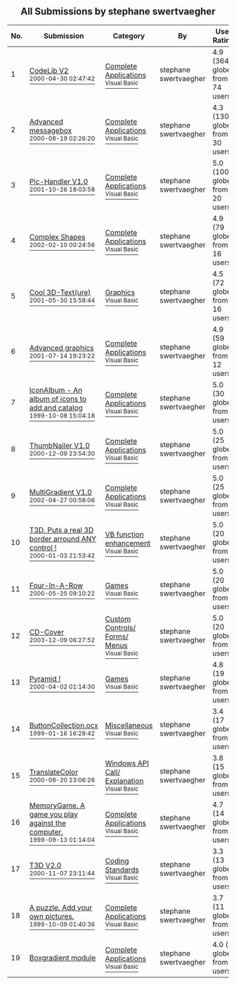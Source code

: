 ﻿<div align="center">

## All Submissions by stephane swertvaegher

</div>

No.  | Submission | Category | By   | User Rating
---- | ---------- | -------- | ---- | -----------
1 | [CodeLib V2<br /><sup>2000-04-30 02:47:42</sup>](https://github.com/Planet-Source-Code/stephane-swertvaegher-codelib-v2__1-7715) | [Complete Applications<br /><sup>Visual Basic</sup>](../ByCategory/complete-applications__1-27.md) | stephane swertvaegher | 4.9 (364 globes from 74 users)
2 | [Advanced messagebox<br /><sup>2000-08-19 02:26:20</sup>](https://github.com/Planet-Source-Code/stephane-swertvaegher-advanced-messagebox__1-10805) | [Complete Applications<br /><sup>Visual Basic</sup>](../ByCategory/complete-applications__1-27.md) | stephane swertvaegher | 4.3 (130 globes from 30 users)
3 | [Pic\-Handler V1\.0<br /><sup>2001-10-26 18:03:58</sup>](https://github.com/Planet-Source-Code/stephane-swertvaegher-pic-handler-v1-0__1-28441) | [Complete Applications<br /><sup>Visual Basic</sup>](../ByCategory/complete-applications__1-27.md) | stephane swertvaegher | 5.0 (100 globes from 20 users)
4 | [Complex Shapes<br /><sup>2002-02-10 00:24:56</sup>](https://github.com/Planet-Source-Code/stephane-swertvaegher-complex-shapes__1-31645) | [Complete Applications<br /><sup>Visual Basic</sup>](../ByCategory/complete-applications__1-27.md) | stephane swertvaegher | 4.9 (79 globes from 16 users)
5 | [Cool 3D\-Text\(ure\)<br /><sup>2001-05-30 15:58:44</sup>](https://github.com/Planet-Source-Code/stephane-swertvaegher-cool-3d-text-ure__1-23597) | [Graphics<br /><sup>Visual Basic</sup>](../ByCategory/graphics__1-46.md) | stephane swertvaegher | 4.5 (72 globes from 16 users)
6 | [Advanced graphics<br /><sup>2001-07-14 19:23:22</sup>](https://github.com/Planet-Source-Code/stephane-swertvaegher-advanced-graphics__1-27273) | [Complete Applications<br /><sup>Visual Basic</sup>](../ByCategory/complete-applications__1-27.md) | stephane swertvaegher | 4.9 (59 globes from 12 users)
7 | [IconAlbum \- An album of icons to add,and catalog<br /><sup>1999-10-08 15:04:18</sup>](https://github.com/Planet-Source-Code/stephane-swertvaegher-iconalbum-an-album-of-icons-to-add-and-catalog__1-3931) | [Complete Applications<br /><sup>Visual Basic</sup>](../ByCategory/complete-applications__1-27.md) | stephane swertvaegher | 5.0 (30 globes from 6 users)
8 | [ThumbNailer V1\.0<br /><sup>2000-12-09 23:54:30</sup>](https://github.com/Planet-Source-Code/stephane-swertvaegher-thumbnailer-v1-0__1-13462) | [Complete Applications<br /><sup>Visual Basic</sup>](../ByCategory/complete-applications__1-27.md) | stephane swertvaegher | 5.0 (25 globes from 5 users)
9 | [MultiGradient V1\.0<br /><sup>2002-04-27 00:58:06</sup>](https://github.com/Planet-Source-Code/stephane-swertvaegher-multigradient-v1-0__1-34146) | [Complete Applications<br /><sup>Visual Basic</sup>](../ByCategory/complete-applications__1-27.md) | stephane swertvaegher | 5.0 (25 globes from 5 users)
10 | [T3D\. Puts a real 3D border arround ANY control \!<br /><sup>2000-01-03 21:53:42</sup>](https://github.com/Planet-Source-Code/stephane-swertvaegher-t3d-puts-a-real-3d-border-arround-any-control__1-5281) | [VB function enhancement<br /><sup>Visual Basic</sup>](../ByCategory/vb-function-enhancement__1-25.md) | stephane swertvaegher | 5.0 (20 globes from 4 users)
11 | [Four\-In\-A\-Row<br /><sup>2000-05-25 09:10:22</sup>](https://github.com/Planet-Source-Code/stephane-swertvaegher-four-in-a-row__1-31647) | [Games<br /><sup>Visual Basic</sup>](../ByCategory/games__1-38.md) | stephane swertvaegher | 5.0 (20 globes from 4 users)
12 | [CD\-Cover<br /><sup>2003-12-09 06:27:52</sup>](https://github.com/Planet-Source-Code/stephane-swertvaegher-cd-cover__1-50398) | [Custom Controls/ Forms/  Menus<br /><sup>Visual Basic</sup>](../ByCategory/custom-controls-forms-menus__1-4.md) | stephane swertvaegher | 5.0 (20 globes from 4 users)
13 | [Pyramid \!<br /><sup>2000-04-02 01:14:30</sup>](https://github.com/Planet-Source-Code/stephane-swertvaegher-pyramid__1-6940) | [Games<br /><sup>Visual Basic</sup>](../ByCategory/games__1-38.md) | stephane swertvaegher | 4.8 (19 globes from 4 users)
14 | [ButtonCollection\.ocx<br /><sup>1999-01-16 16:28:42</sup>](https://github.com/Planet-Source-Code/stephane-swertvaegher-buttoncollection-ocx__1-3473) | [Miscellaneous<br /><sup>Visual Basic</sup>](../ByCategory/miscellaneous__1-1.md) | stephane swertvaegher | 3.4 (17 globes from 5 users)
15 | [TranslateColor<br /><sup>2000-08-20 23:06:26</sup>](https://github.com/Planet-Source-Code/stephane-swertvaegher-translatecolor__1-10852) | [Windows API Call/ Explanation<br /><sup>Visual Basic</sup>](../ByCategory/windows-api-call-explanation__1-39.md) | stephane swertvaegher | 3.8 (15 globes from 4 users)
16 | [MemoryGame\. A game you play against the computer\.<br /><sup>1999-09-13 01:14:04</sup>](https://github.com/Planet-Source-Code/stephane-swertvaegher-memorygame-a-game-you-play-against-the-computer__1-3495) | [Complete Applications<br /><sup>Visual Basic</sup>](../ByCategory/complete-applications__1-27.md) | stephane swertvaegher | 4.7 (14 globes from 3 users)
17 | [T3D V2\.0<br /><sup>2000-11-07 23:11:44</sup>](https://github.com/Planet-Source-Code/stephane-swertvaegher-t3d-v2-0__1-12615) | [Coding Standards<br /><sup>Visual Basic</sup>](../ByCategory/coding-standards__1-43.md) | stephane swertvaegher | 3.3 (13 globes from 4 users)
18 | [A puzzle\. Add your own pictures\.<br /><sup>1999-10-09 01:40:36</sup>](https://github.com/Planet-Source-Code/stephane-swertvaegher-a-puzzle-add-your-own-pictures__1-3950) | [Complete Applications<br /><sup>Visual Basic</sup>](../ByCategory/complete-applications__1-27.md) | stephane swertvaegher | 3.7 (11 globes from 3 users)
19 | [Boxgradient module<br />](https://github.com/Planet-Source-Code/stephane-swertvaegher-boxgradient-module__1-3471) | [Complete Applications<br /><sup>Visual Basic</sup>](../ByCategory/complete-applications__1-27.md) | stephane swertvaegher | 4.0 (8 globes from 2 users)
